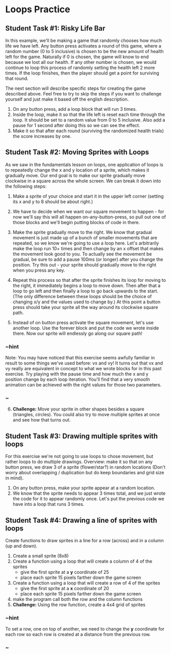 # Loops Practice

## Student Task #1: Risky Life Bar

In this example, we'll be making a game that randomly chooses how much life we have left. Any button press activates a round of this game, where a random number (0 to 5 inclusive) is chosen to be the new amount of health left for the game. Naturally if 0 is chosen, the game will know to end because we lost all our health. If any other number is chosen, we would continue to loop this process of randomly setting the health left 2 more times. If the loop finishes, then the player should get a point for surviving that round.

The next section will describe specific steps for creating the game described above. Feel free to try to skip the steps if you want to challenge yourself and just make it based off the english description.

1. On any button press, add a loop block that will run 3 times.
2. Inside the loop, make it so that the life left is reset each time through the loop. It should be set to a random value from 0 to 5 inclusive. Also add a pause for 1 second after doing this so we can see the effect.
3. Make it so that after each round (surviving the randomized health trials) the score increases by one.

## Student Task #2: Moving Sprites with Loops

As we saw in the fundamentals lesson on loops, one application of loops is to repeatedly change the x and y location of a sprite, which makes it gradually move. Our end goal is to make our sprite gradually move clockwise in a square across the whole screen. We can break it down into the following steps:

1. Make a sprite of your choice and start it in the upper left corner (setting its x and y to 8 should be about right.)

2. We have to decide when we want our square movement to happen - for now we'll say this will all happen on-any-button-press, so pull out one of those blocks and we'll begin putting blocks of code in there.

3. Make the sprite gradually move to the right. We know that gradual movement is just made up of a bunch of smaller movements that are repeated, so we know we're going to use a loop here. Let's arbitrarily make the loop run 10+ times and then change by an x offset that makes the movement look good to you. To actually see the movement be gradual, be sure to add a pause 100ms (or longer) after you change the position. Try this out - your sprite should gradually move to the right when you press any key.
4. Repeat this process so that after the sprite finishes its loop for moving to the right, it immediately begins a loop to move down. Then after that a loop to go left and then finally a loop to go back upwards to the start. (The only difference between these loops should be the choice of changing x/y and the values used to change by.) At this point a button press should take your sprite all the way around its clockwise square path.
5. Instead of on button press activate the square movement, let's use another loop. Use the forever block and put the code we wrote inside there. Now our sprite will endlessly go along our square path!

### ~hint

Note: You may have noticed that this exercise seems awfully familiar in result to some things we've used before: vx and vy! It turns out that vx and vy really are equivalent in concept to what we wrote blocks for in this past exercise. Try playing with the pause time and how much the x and y position change by each loop iteration. You'll find that a very smooth animation can be achieved with the right values for those two parameters.

### ~

6. **Challenge:** Move your sprite in other shapes besides a square (triangles, circles). You could also try to move multiple sprites at once and see how that turns out.

## Student Task #3: Drawing multiple sprites with loops

For this exercise we're not going to use loops to chose movement, but rather loops to do multiple drawings. Overview: make it so that on any button press, we draw 3 of a sprite (flower/star?) in random locations (Don't worry about overlapping / duplication but do keep boundaries and grid size in mind).

1. On any button press, make your sprite appear at a random location.
2. We know that the sprite needs to appear 3 times total, and we just wrote the code for it to appear randomly once. Let's put the previous code we have into a loop that runs 3 times. 

## Student Task #4: Drawing a line of sprites with loops

Create functions to draw sprites in a line for a row (across) and in a column (up and down).

1. Create a small sprite (8x8)
2. Create a function using a loop that will create a column of 4 of the sprites
    * give the first sprite at a **y** coordinate of 25
    * place each sprite 15 pixels farther down the game screen
3. Create a function using a loop that will create a row of 4 of the sprites
    * give the first sprite at a **x** coordinate of 20
    * place each sprite 15 pixels farther down the game screen
4. make the program call both the row and the column functions
6. **Challenge:** Using the row function, create a 4x4 grid of sprites

### ~hint

To set a row, one on top of another, we need to change the **y** coordinate for each row so each row is created at a distance from the previous row.

### ~